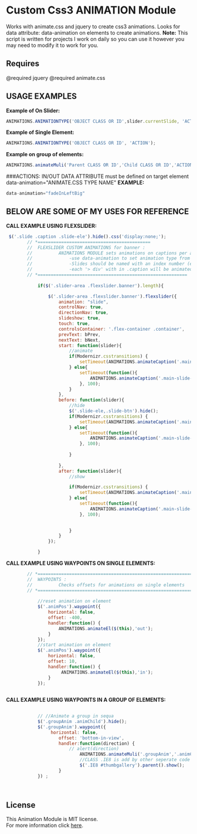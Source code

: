 # Custom Css3 ANIMATION Module 
 
  Works with animate.css and jquery to create css3 animations. 
  Looks for data attribute: data-animation on elements to create animations.
  __Note:__
  This script is written for projects I work on daily so you can use it 
  however you may need to modify it to work for you.

## Requires
  @required jquery 
  @required animate.css 



## USAGE EXAMPLES
__Example of On Slider:__
```javascript
ANIMATIONS.ANIMATIONTYPE('OBJECT CLASS OR ID',slider.currentSlide, 'ACTION');
```
__Example of Single Element:__
```javascript
ANIMATIONS.ANIMATIONTYPE('OBJECT CLASS OR ID', 'ACTION');
```
__Example on group of elements:__
```javascript
ANIMATIONS.animateMuli('Parent CLASS OR ID','Child CLASS OR ID','ACTION'); 
```
###ACTIONS: IN/OUT
DATA ATTRIBUTE must be defined on target element data-animation="ANIMATE.CSS TYPE NAME"
__EXAMPLE:__
```javascript
data-animation="fadeInLeftBig"
```

## BELOW ARE SOME OF MY USES FOR REFERENCE
__CALL EXAMPLE USING FLEXSLIDER:__
```javascript
 $('.slide .caption .slide-ele').hide().css('display:none;');
        // *===========================================
        //  FLEXSLIDER CUSTOM ANIMATIONS for banner : 
        //          ANIMATIONS MODULE sets animations on captions per an element with in each slide
        //              -use data-animation to set animation type from Animate.css 
        //              -Slides should be named with an index number (ex: slide-0, slide-1, ...)
        //              -each '> div' with in .caption will be animated seperately 
        // *=========================================================
          
            if($('.slider-area .flexslider.banner').length){

                $('.slider-area .flexslider.banner').flexslider({
                    animation: "slide",
                    controlNav: true,
                    directionNav: true,
                    slideshow: true,
                    touch: true,
                    controlsContainer: '.flex-container .container',
                    prevText: bPrev,       
                    nextText: bNext,
                    start: function(slider){
                        //animate
                        if(Modernizr.csstransitions) {
                            setTimeout(ANIMATIONS.animateCaption('.main-slide-',slider.currentSlide, 'in'), 100);
                        } else{
                            setTimeout(function(){
                                ANIMATIONS.animateCaption('.main-slide-',slider.currentSlide, 'in');
                            }, 100);
                        }
                    },
                    before: function(slider){
                        //hide
                        $('.slide-ele,.slide-btn').hide();
                        if(Modernizr.csstransitions) {
                            setTimeout(ANIMATIONS.animateCaption('.main-slide-',slider.currentSlide), 100); 
                        } else{
                            setTimeout(function(){
                                ANIMATIONS.animateCaption('.main-slide-',slider.currentSlide);
                            }, 100);
                           
                        }
                         
                    },
                    after: function(slider){
                        //show

                        if(Modernizr.csstransitions) {
                            setTimeout(ANIMATIONS.animateCaption('.main-slide-',slider.currentSlide, 'in'), 100);  
                        } else{
                            setTimeout(function(){
                                ANIMATIONS.animateCaption('.main-slide-',slider.currentSlide, 'in');
                            }, 100);

                            
                        } 
                    } 
                });

            }

```
__CALL EXAMPLE USING WAYPOINTS ON SINGLE ELEMENTS:__
```javascript
        // *==============================================================================
        //  WAYPOINTS : 
        //          Checks offsets for animations on single elements
        // *==========================================================================
        
            //reset animation on element
            $('.animPos').waypoint({
                horizontal: false,
                offset: -400,
                handler:function() {
                    ANIMATIONS.animateEl($(this),'out');
                }
            });
            //start animation on element
            $('.animPos').waypoint({
                horizontal: false,
                offset: 10,
                handler:function() {
                     ANIMATIONS.animateEl($(this),'in');
                }
            });  
        

```
__CALL EXAMPLE USING WAYPOINTS IN A GROUP OF ELEMENTS:__
```javascript
        
            // //Animate a group in sequa
            $('.groupAnim .animChild').hide();
            $('.groupAnim').waypoint({
                 horizontal: false,
                    offset: 'bottom-in-view',
                    handler:function(direction) {
                        // alert(direction)
                            ANIMATIONS.animateMuli('.groupAnim','.animChild','in'); 
                            //CLASS .IE8 is add by other seperate code for ie8 only any other class can be targeted
                            $('.IE8 #thumbgallery').parent().show();
                    }
            }) ;

        

```



## License

This Animation Module is MIT license.  
For more information click [here](https://github.com/susanndelgado/animation_module/blob/master/LICENSE).
